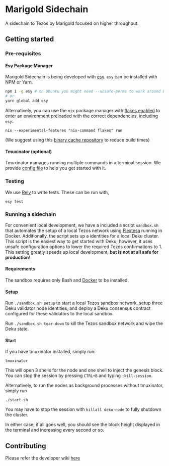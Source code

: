 # Marigold Sidechain

A sidechain to Tezos by Marigold focused on higher throughput.

## Getting started

### Pre-requisites

#### Esy Package Manager

Marigold Sidechain is being developed with
[esy](https://esy.sh/). `esy` can be installed with NPM or Yarn.

```sh
npm i -g esy # on Ubuntu you might need --unsafe-perms to work around EACCES issues
# or
yarn global add esy
```

Alternatively, you can use the `nix` package manager with
[flakes enabled](https://nixos.wiki/wiki/Flakes#Installing_flakes) to enter an
environment preloaded with the correct dependencies, including `esy`:
```
nix --experimental-features "nix-command flakes" run
```

(We suggest using this [binary cache repository](https://app.cachix.org/cache/anmonteiro) to reduce
build times)

#### Tmuxinator (optional)

Tmuxinator manages running multiple commands in a terminal session. We
provide [config file](./.tmuxinator.yml) to help you get started with
it. 

### Testing

We use [Rely](https://reason-native.com/docs/rely/) to write
tests. These can be run with,

```
esy test
```

### Running a sidechain

For convenient local development, we have a included a script `sandbox.sh` that
automates the setup of a local Tezos network using [Flextesa](https://tezos.gitlab.io/flextesa/)
running in Docker. Additionally, the script sets up a identities for a local Deku cluster.
This script is the easiest way to get started with Deku; however, it uses unsafe
configuration options to lower the required Tezos confirmations to 1. This setting greatly
speeds up local development, **but is not at all safe for production**!

#### Requirements

The sandbox requires only Bash and [Docker](https://docs.docker.com/get-docker/) to be installed.

#### Setup

Run `./sandbox.sh setup` to start a local Tezos sandbox network, setup three Deku validator node identities, and deploy
a Deku consensus contract configured for these validators to the local sandbox.

Run `./sandbox.sh tear-down` to kill the Tezos sandbox network and wipe the Deku state.

#### Start


If you have tmuxinator installed, simply run:
```
tmuxinator
```

This will open 3 shells for the node and one shell to inject the genesis block. You can stop the session by pressing `CTRL+B`
and typing `:kill-session`.

Alternatively, to run the nodes as background processes without tmuxinator, simply run
```
./start.sh
```

You may have to stop the session with `killall deku-node` to fully shutdown the cluster.

In either case, if all goes well, you should see the block height displayed in the terminal and increasing every second or so.

## Contributing

Please refer the developer wiki [here](https://github.com/marigold-dev/sidechain/wiki)
